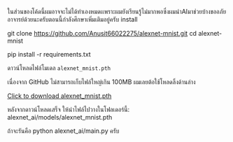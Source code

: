 ในส่วนของโค้ดนี้ผมอาจจะไม่ได้ทำเองหมดเเพราะผมยังเรียนรู้ไม่มากพอซึ่งผมนำAIมาช่วยบ้างขออภัยอาจารย์ด้วยนะครับตอนนี้กำลังศึกษาเพิ่มเติมอยู่ครับ 
install

git clone https://github.com/Anusit66022275/alexnet-mnist.git
cd alexnet-mnist

pip install -r requirements.txt


 ดาวน์โหลดไฟล์โมเดล `alexnet_mnist.pth`

เนื่องจาก GitHub ไม่สามารถเก็บไฟล์ใหญ่เกิน 100MB ผมเลยต้อใช้โหลดลิ้งด้านล่าง

 [Click to download alexnet_mnist.pth](https://drive.google.com/file/d/1CfMmGgLNRk70LQX57S2SbLLEeOt2_dC8/view?usp=drive_link)

หลังจากดาวน์โหลดเสร็จ ให้นำไฟล์ไปวางในโฟลเดอร์นี้:
alexnet_ai/models/alexnet_mnist.pth

ถ้าจะรันคือ python alexnet_ai/main.py ครับ
